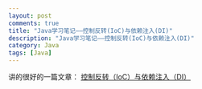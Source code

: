 ```yaml
---
layout: post
comments: true
title: "Java学习笔记——控制反转(IoC)与依赖注入(DI)"
description: "Java学习笔记——控制反转(IoC)与依赖注入(DI)"
category: Java
tags: [Java]
---
```



讲的很好的一篇文章：
[控制反转（IoC）与依赖注入（DI）](http://blog.xiaohansong.com/2015/10/21/IoC-and-DI/)

